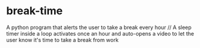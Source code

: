 # break-time
A python program that alerts the user to take a break every hour //
A sleep timer inside a loop activates once an hour and auto-opens a video to let the user know it's time to take a break from work
